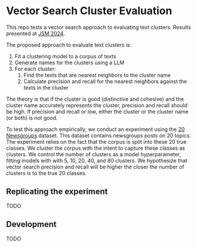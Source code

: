 # Vector Search Cluster Evaluation

This repo tests a vector search approach to evaluating text clusters. Results presented at [JSM 2024](https://ww2.amstat.org/meetings/jsm/2024/).

The proposed approach to evaluate text clusters is:
1. Fit a clustering model to a corpus of texts
1. Generate names for the clusters using a LLM
1. For each cluster:
    1. Find the texts that are nearest neighbors to the cluster name
    1. Calculate precision and recall for the nearest neighbors against the texts in the cluster

The theory is that if the cluster is good (distinctive and cohesive) and the cluster name accurately represents the cluster, precision and recall should be high. If precision and recall or low, either the cluster or the cluster name (or both) is not good.

To test this approach empirically, we conduct an experiment using the [20 Newsgroups](https://scikit-learn.org/stable/datasets/real_world.html#newsgroups-dataset) dataset. This dataset contains newsgroups posts on 20 topics. The experiment relies on the fact that the corpus is split into these 20 true classes. We cluster the corpus with the intent to capture these classes as clusters. We control the number of clusters as a model hyperparameter, fitting models with with 5, 10, 20, 40, and 80 clusters. We hypothesize that vector search precision and recall will be higher the closer the number of clusters is to the true 20 classes. 

## Replicating the experiment
TODO

## Development
TODO